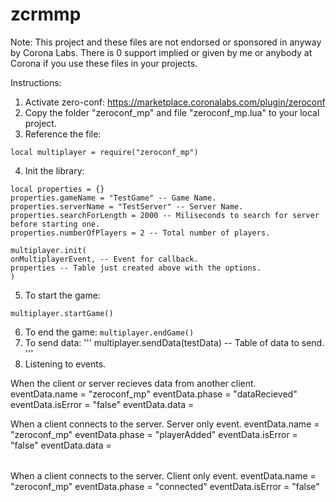 # zcrmmp
Note:
This project and these files are not endorsed or sponsored in anyway by Corona Labs. There is 0 support implied or given by me or anybody at Corona if you use these files in your projects.

Instructions:
1. Activate zero-conf: https://marketplace.coronalabs.com/plugin/zeroconf
2. Copy the folder "zeroconf_mp" and file "zeroconf_mp.lua" to your local project.
3. Reference the file:
```
local multiplayer = require("zeroconf_mp")
```
4. Init the library:
```
local properties = {} 
properties.gameName = "TestGame" -- Game Name.
properties.serverName = "TestServer" -- Server Name.
properties.searchForLength = 2000 -- Miliseconds to search for server before starting one.
properties.numberOfPlayers = 2 -- Total number of players.

multiplayer.init(
onMultiplayerEvent, -- Event for callback.
properties -- Table just created above with the options.
)
```
5. To start the game:
```
multiplayer.startGame()
```
6. To end the game:
``
multiplayer.endGame() 
``
7. To send data:
'''
multiplayer.sendData(testData) -- Table of data to send.
'''
8. Listening to events.

When the client or server recieves data from another client.
eventData.name = "zeroconf_mp"
eventData.phase = "dataRecieved"
eventData.isError = "false"
eventData.data = <table with the data recieved>

When a client connects to the server. Server only event.
eventData.name = "zeroconf_mp"
eventData.phase = "playerAdded"
eventData.isError = "false"
eventData.data = <table of players>

When a client connects to the server. Client only event.
eventData.name = "zeroconf_mp"
eventData.phase = "connected"
eventData.isError = "false"
